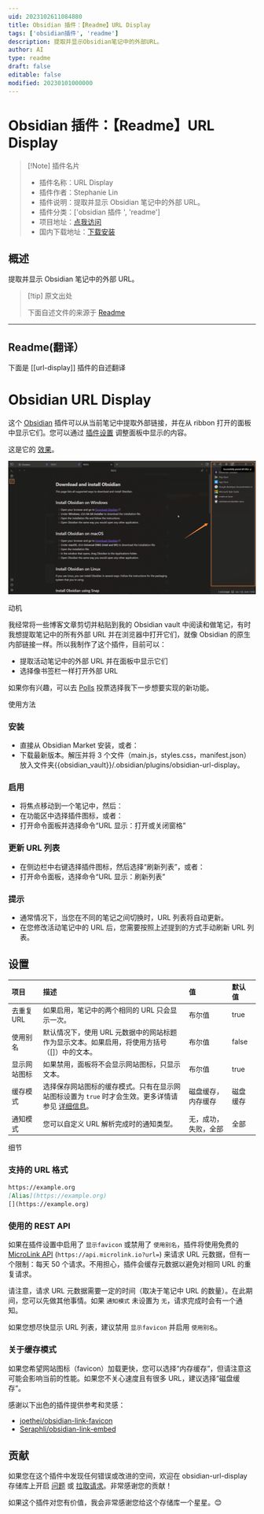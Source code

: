 ```yaml
---
uid: 2023102611084880
title: Obsidian 插件：【Readme】URL Display
tags: ['obsidian插件', 'readme']
description: 提取并显示Obsidian笔记中的外部URL。
author: AI
type: readme
draft: false
editable: false
modified: 20230101000000
---
```


# Obsidian 插件：【Readme】URL Display

> [!Note] 插件名片
> - 插件名称：URL Display
> - 插件作者：Stephanie Lin
> - 插件说明：提取并显示 Obsidian 笔记中的外部 URL。
> - 插件分类：['obsidian 插件 ', 'readme']
> - 项目地址：[点我访问](https://github.com/lin-stephanie/obsidian-url-display)
> - 国内下载地址：[下载安装](https://pkmer.cn/products/plugin/pluginMarket/?url-display)

## 概述

提取并显示 Obsidian 笔记中的外部 URL。

> [!tip] 原文出处
>
>下面自述文件的来源于 [Readme](https://ghproxy.net/https://raw.githubusercontent.com/lin-stephanie/obsidian-url-display/main/README.md)
>

---

## Readme(翻译）

下面是 [[url-display]] 插件的自述翻译

# Obsidian URL Display

这个 [Obsidian](https://obsidian.md/) 插件可以从当前笔记中提取外部链接，并在从 ribbon 打开的面板中显示它们。您可以通过 [插件设置](#settings) 调整面板中显示的内容。

这是它的 [效果](https://youtu.be/w5nlhg8Bq-0)。

![演示](https://github.com/lin-stephanie/obsidian-url-display/blob/main/docs/demo.png)

动机

我经常将一些博客文章剪切并粘贴到我的 Obsidian vault 中阅读和做笔记，有时我想提取笔记中的所有外部 URL 并在浏览器中打开它们，就像 Obsidian 的原生内部链接一样。所以我制作了这个插件，目前可以：

- 提取活动笔记中的外部 URL 并在面板中显示它们
- 选择像书签栏一样打开外部 URL

如果你有兴趣，可以去 [Polls](https://github.com/lin-stephanie/obsidian-url-display/discussions/1) 投票选择我下一步想要实现的新功能。

使用方法

### 安装

- 直接从 Obsidian Market 安装，或者：
- 下载最新版本。解压并将 3 个文件（main.js，styles.css，manifest.json）放入文件夹{{obsidian_vault}}/.obsidian/plugins/obsidian-url-display。

### 启用

- 将焦点移动到一个笔记中，然后：
- 在功能区中选择插件图标，或者：
- 打开命令面板并选择命令“URL 显示：打开或关闭窗格”

### 更新 URL 列表

- 在侧边栏中右键选择插件图标，然后选择“刷新列表”，或者：
- 打开命令面板，选择命令“URL 显示：刷新列表”

### 提示

- 通常情况下，当您在不同的笔记之间切换时，URL 列表将自动更新。
- 在您修改活动笔记中的 URL 后，您需要按照上述提到的方式手动刷新 URL 列表。

## 设置

|        项目                               |        描述                                                                                                                                                                                                                                   |     值                                    |        默认值             |
|:------------------------------------------|:-----------------------------------------------------------------------------------------------------------------------------------------------------------------------------------------------------------------------------------------------------|:---------------------------------------------|:---------------------------|
|        去重复 URL                   |       如果启用，笔记中的两个相同的 URL 只会显示一次。                                                                                                                                                                                    |     布尔值                                  |        true               |
|        使用别名                          |        默认情况下，使用 URL 元数据中的网站标题作为显示文本。如果启用，将使用方括号（[]）中的文本。                                                                                                              |     布尔值                                  |        false                |
|       显示网站图标                        |       如果禁用，面板将不会显示网站图标，只显示文本。                                                                                                                                                                            |     布尔值                                  |        true                |
|        缓存模式                         |        选择保存网站图标的缓存模式。只有在显示网站图标设置为 `true` 时才会生效。更多详情请参见 [详细信息](#about-cache-mode)。                                                                                                                                    |     磁盘缓存，内存缓存                 |        磁盘缓存          |
|      通知模式                          |      您可以自定义 URL 解析完成时的通知类型。                                                                                                                                                                          |     无，成功，失败，全部&nbsp;     |      全部                  |

细节

### 支持的 URL 格式

```md
https://example.org
[Alias](https://example.org)
[](https://example.org)
```

### 使用的 REST API

如果在插件设置中启用了 `显示favicon` 或禁用了 `使用别名`，插件将使用免费的 [MicroLink API](https://microlink.io) (`https://api.microlink.io?url=`) 来请求 URL 元数据，但有一个限制：每天 50 个请求。不用担心，插件会缓存元数据以避免对相同 URL 的重复请求。

请注意，请求 URL 元数据需要一定的时间（取决于笔记中 URL 的数量）。在此期间，您可以先做其他事情。如果 `通知模式` 未设置为 `无`，请求完成时会有一个通知。

如果您想尽快显示 URL 列表，建议禁用 `显示favicon` 并启用 `使用别名`。

### 关于缓存模式

如果您希望网站图标（favicon）加载更快，您可以选择“内存缓存”，但请注意这可能会影响当前的性能。如果您不关心速度且有很多 URL，建议选择“磁盘缓存”。

感谢以下出色的插件提供参考和灵感：

- [joethei/obsidian-link-favicon](https://github.com/joethei/obsidian-link-favicon)
- [Seraphli/obsidian-link-embed](https://github.com/Seraphli/obsidian-link-embed)

## 贡献

如果您在这个插件中发现任何错误或改进的空间，欢迎在 obsidian-url-display 存储库上开启 [问题](https://github.com/lin-stephanie/obsidian-url-display/issues) 或 [拉取请求](https://github.com/lin-stephanie/obsidian-url-display/pulls)。非常感谢您的贡献！

如果这个插件对您有价值，我会非常感谢您给这个存储库一个星星。😊
